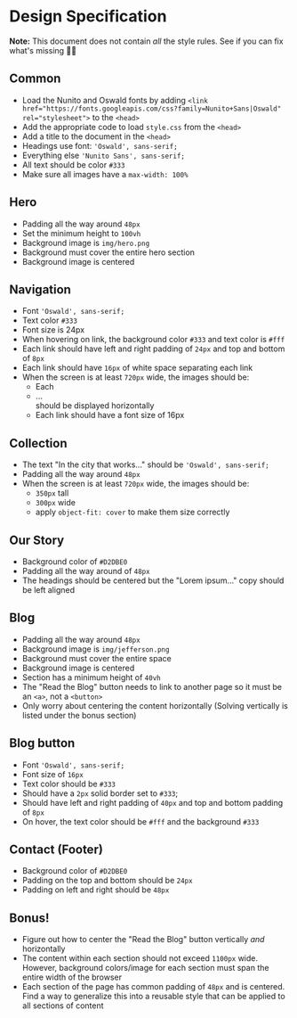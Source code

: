 # Design Specification

**Note:** This document does not contain _all_ the style rules. See if you can fix what's missing 🕵️‍♀️

## Common
- Load the Nunito and Oswald fonts by adding `<link href="https://fonts.googleapis.com/css?family=Nunito+Sans|Oswald" rel="stylesheet">` to the `<head>`
- Add the appropriate code to load `style.css` from the `<head>`
- Add a title to the document in the `<head>`
- Headings use font: `'Oswald', sans-serif;`
- Everything else `'Nunito Sans', sans-serif;`
- All text should be color `#333`
- Make sure all images have a `max-width: 100%`

## Hero
- Padding all the way around `48px`
- Set the minimum height to `100vh`
- Background image is `img/hero.png`
- Background must cover the entire hero section
- Background image is centered

## Navigation
- Font `'Oswald', sans-serif;`
- Text color `#333`
- Font size is 24px
- When hovering on link, the background color `#333` and text color is `#fff`
- Each link should have left and right padding of `24px` and top and bottom of `8px`
- Each link should have `16px` of white space separating each link
- When the screen is at least `720px` wide, the images should be:
  - Each <li>...</li> should be displayed horizontally
  - Each link should have a font size of 16px

## Collection
- The text "In the city that works..." should be `'Oswald', sans-serif;`
- Padding all the way around `48px`
- When the screen is at least `720px` wide, the images should be:
  - `350px` tall
  - `300px` wide
  - apply `object-fit: cover` to make them size correctly

## Our Story
- Background color of `#D2DBE0`
- Padding all the way around of `48px`
- The headings should be centered but the "Lorem ipsum..." copy should be left aligned

## Blog
- Padding all the way around `48px`
- Background image is `img/jefferson.png`
- Background must cover the entire space
- Background image is centered
- Section has a minimum height of `40vh`
- The "Read the Blog" button needs to link to another page so it must be an `<a>`, not a `<button>`
- Only worry about centering the content horizontally (Solving vertically is listed under the bonus section)

## Blog button
- Font `'Oswald', sans-serif;`
- Font size of `16px`
- Text color should be `#333`
- Should have a `2px` solid border set to `#333`;
- Should have left and right padding of `40px` and top and bottom padding of `8px`
- On hover, the text color should be `#fff` and the background `#333`

## Contact (Footer)
- Background color of `#D2DBE0`
- Padding on the top and bottom should be `24px`
- Padding on left and right should be `48px`

## Bonus!
- Figure out how to center the "Read the Blog" button vertically _and_ horizontally
- The content within each section should not exceed `1100px` wide. However, background colors/image for each section must span the entire width of the browser
- Each section of the page has common padding of `48px` and is centered. Find a way to generalize this into a reusable style that can be applied to all sections of content
